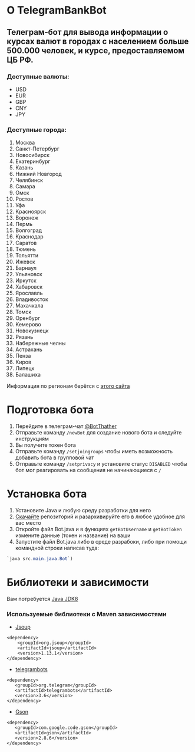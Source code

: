 # О TelegramBankBot

Телеграм-бот для вывода информации о курсах валют в городах с населением больше 500.000 человек, и курсе, предоставляемом ЦБ РФ.  
---
### Доступные валюты:
* USD
* EUR
* GBP
* CNY
* JPY
### Доступные города:
1. Москва
2. Санкт-Петербург
3. Новосибирск
4. Екатеринбург
5. Казань
6. Нижний Новгород
7. Челябинск
8. Самара
9. Омск
10. Ростов
11. Уфа
12. Красноярск
13. Воронеж
14. Пермь
15. Волгоград
16. Краснодар
17. Саратов
18. Тюмень
19. Тольятти
20. Ижевск
21. Барнаул
22. Ульяновск
23. Иркутск
24. Хабаровск
25. Ярославль
26. Владивосток
27. Махачкала
28. Томск
29. Оренбург
30. Кемерово
31. Новокузнецк
32. Рязань
33. Набережные челны
34. Астрахань
35. Пенза
36. Киров
37. Липецк
38. Балашиха

Информация по регионам берётся с [этого сайта](https://ru.myfin.by/currency)

# Подготовка бота

1. Перейдите в телеграм-чат [@BotThather](https://t.me/botfather)
2. Отправьте команду `/newBot` для создание нового бота и следуйте инструкциям
3. Вы получите токен бота
4. Отправьте команду `/setjoingroups` чтобы иметь возможность добавить бота в групповой чат
5. Отправьте команду `/setprivacy` и установите статус `DISABLED` чтобы бот мог реагировать на сообщения не начинающиеся с `/`

# Установка бота
1. Установите Java и любую среду разработки для него
2. [Скачайте](https://codeload.github.com/web-py-g/TelegramBankBot/zip/master.zip) репозиторий и разархивируйте его в любое удобное для вас место
3. Откройте файл Bot.java и в функциях `getBotUsername` и `getBotToken` измените данные (токен и название) на ваши
4. Запустите файл Bot.java либо в среде разрабоки, либо при помощи командной строки написав туда:
```java
`java src.main.java.Bot`)
```
# Библиотеки и зависимости
Вам потребуется [Java JDK8](https://www.oracle.com/ru/java/technologies/javase/javase-jdk8-downloads.html)
### Используемые библиотеки c Maven зависимостями
* [Jsoup](https://github.com/jhy/jsoup)
```
<dependency>
    <groupId>org.jsoup</groupId>
    <artifactId>jsoup</artifactId>
    <version>1.13.1</version>
</dependency>
```
* [telegrambots](https://github.com/rubenlagus/TelegramBots)
```
<dependency>
   <groupId>org.telegram</groupId>
   <artifactId>telegrambots</artifactId>
   <version>3.6</version>
</dependency>
```
* [Gson](https://github.com/google/gson)
```
<dependency>
   <groupId>com.google.code.gson</groupId>
   <artifactId>gson</artifactId>
   <version>2.8.6</version>
</dependency>
```


